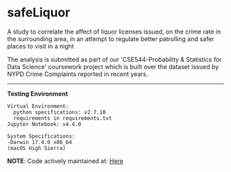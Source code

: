 # safeLiquor
A study to correlate the affect of liquor licenses issued, on the crime rate in the surrounding area, in an attempt
to regulate better patrolling and safer places to visit in a night

The analysis is submitted as part of our 'CSE544-Probability & Statistics for Data Science' coursework project which is built over
the dataset issued by NYPD Crime Complaints reported in recent years.

---
**Testing Environment**

```
Virtual Environment:
  python specifications: v2.7.10
  requirements in requirements.txt
Jupyter Notebook: v4.4.0

System Specifications:
-Darwin 17.4.0 x86_64
(macOS High Sierra)
```
**NOTE**: Code actively maintained at: [Here](http://github.com/bhaveshgoyal/safeLiquor)
